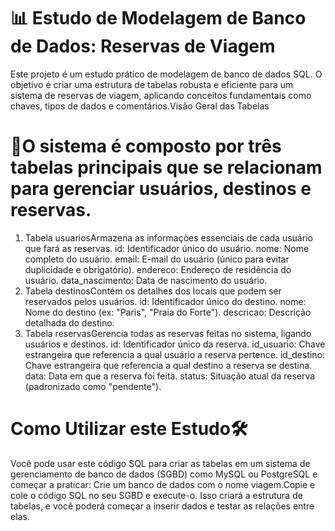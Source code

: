# 📊 Estudo de Modelagem de Banco de Dados: Reservas de Viagem

Este projeto é um estudo prático de modelagem de banco de dados SQL. 
O objetivo é criar uma estrutura de tabelas robusta e eficiente para um sistema de reservas de viagem, 
aplicando conceitos fundamentais como chaves, tipos de dados e comentários.Visão Geral das Tabelas 

# 📖O sistema é composto por três tabelas principais que se relacionam para gerenciar usuários, destinos e reservas.

1. Tabela usuariosArmazena as informações essenciais de cada usuário que fará as reservas.
  id: Identificador único do usuário.
  nome: Nome completo do usuário.
  email: E-mail do usuário (único para evitar duplicidade e obrigatório).
  endereco: Endereço de residência do usuário.
  data_nascimento: Data de nascimento do usuário.
2. Tabela destinosContém os detalhes dos locais que podem ser reservados pelos usuários.
   id: Identificador único do destino.
   nome: Nome do destino (ex: "Paris", "Praia do Forte").
   descricao: Descrição detalhada do destino.
3. Tabela reservasGerencia todas as reservas feitas no sistema, ligando usuários e destinos.
   id: Identificador único da reserva.
   id_usuario: Chave estrangeira que referencia a qual usuário a reserva pertence.
   id_destino: Chave estrangeira que referencia a qual destino a reserva se destina.
   data: Data em que a reserva foi feita.
   status: Situação atual da reserva (padronizado como "pendente").

  # Como Utilizar este Estudo🛠️

   Você pode usar este código SQL para criar as tabelas em um sistema de
   gerenciamento de banco de dados (SGBD) como MySQL ou PostgreSQL e começar a praticar:
   Crie um banco de dados com o nome viagem.Copie e cole o código SQL no seu SGBD e execute-o.
   Isso criará a estrutura de tabelas, e você poderá começar a inserir dados e testar as relações entre elas.
